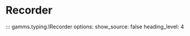 # Recorder

::: gamms.typing.IRecorder
    options:
        show_source: false
        heading_level: 4